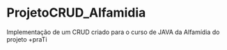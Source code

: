 # ProjetoCRUD_Alfamidia
Implementação de um CRUD criado para o curso de JAVA da Alfamídia do projeto +praTi
